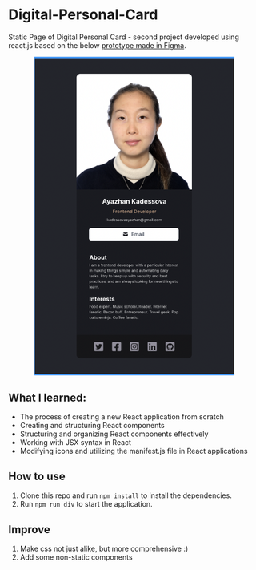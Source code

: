 # Digital-Personal-Card

Static Page of Digital Personal Card - second project developed using react.js based on the below [prototype made in Figma](https://www.figma.com/community/file/1246700834026066266).

<p align="center">
  <img src="Prototype.png" width="400" title="Prototype for Card">
</p>

## What I learned:

- The process of creating a new React application from scratch
- Creating and structuring React components
- Structuring and organizing React components effectively
- Working with JSX syntax in React
- Modifying icons and utilizing the manifest.js file in React applications

## How to use

1. Clone this repo and run `npm install` to install the dependencies.
2. Run `npm run div` to start the application.

## Improve

1. Make css not just alike, but more comprehensive :)
2. Add some non-static components 
